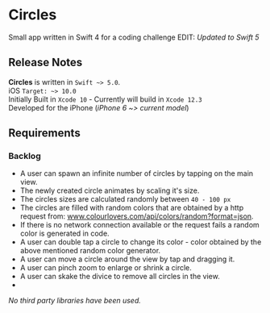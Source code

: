 # Circles
Small app written in Swift 4 for a coding challenge EDIT: *Updated to Swift 5*

## Release Notes
**Circles** is written in `Swift ~> 5.0`.<br>
iOS `Target: ~> 10.0`<br>
Initially Built in `Xcode 10` - Currently will build in `Xcode 12.3`<br> 
Developed for the iPhone (*iPhone 6 ~> current model*)<br>

## Requirements 
### Backlog
- A user can spawn an infinite number of circles by tapping on the main view. 
- The newly created circle animates by scaling it's size. 
- The circles sizes are calculated randomly between `40 - 100 px`
- The circles are filled with random colors that are obtained by a http request from: www.colourlovers.com/api/colors/random?format=json.
- If there is no network connection available or the request fails a random color is generated in code. 
- A user can double tap a circle to change its color - color obtained by the above mentioned random color generator.
- A user can move a circle around the view by tap and dragging it.
- A user can pinch zoom to enlarge or shrink a circle.
- A user can skake the divice to remove all circles in the view.
- 
*No third party libraries have been used.*

